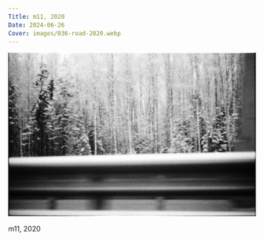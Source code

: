 ```yaml
---
Title: m11, 2020
Date: 2024-06-26
Cover: images/036-road-2020.webp
---
```


![m11, 2020](images/036-road-2020@2x.webp)

m11, 2020
